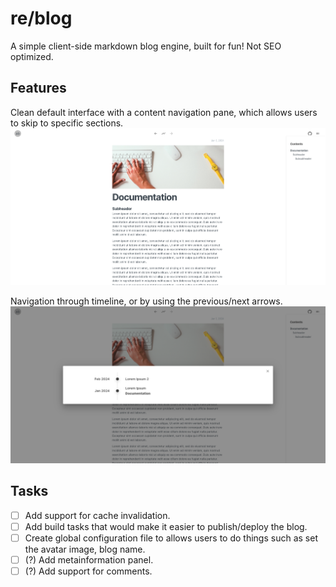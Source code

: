 # re/blog
A simple client-side markdown blog engine, built for fun! Not SEO optimized.

## Features
Clean default interface with a content navigation pane, which allows users to skip to specific sections.
![](wwwroot/images/interface.png)

Navigation through timeline, or by using the previous/next arrows.
![](wwwroot/images/timeline.png)

## Tasks
 - [ ] Add support for cache invalidation.
 - [ ] Add build tasks that would make it easier to publish/deploy the blog.
 - [ ] Create global configuration file to allows users to do things such as set the avatar image, blog name.
 - [ ] (?) Add metainformation panel.
 - [ ] (?) Add support for comments.
